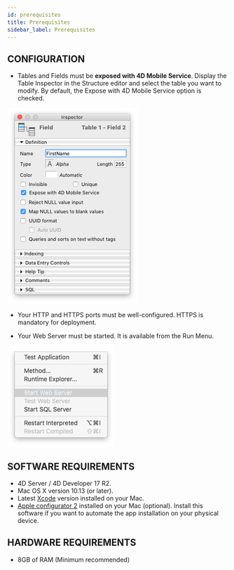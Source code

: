 ```yaml
---
id: prerequisites
title: Prerequisites
sidebar_label: Prerequisites
---
```


## CONFIGURATION


* Tables and Fields must be <b>exposed with 4D Mobile Service</b>. Display the Table Inspector in the Structure editor and select the table you want to modify. By default, the Expose with 4D Mobile Service option is checked.

![alt-text](assets/prerequisites/Expose-table-fields-4D-mobile.png)

* Your HTTP and HTTPS ports must be well-configured. HTTPS is mandatory for deployment.

* Your Web Server must be started. It is available from the Run Menu.

![alt-text](assets/prerequisites/Start-web-server.png)


## SOFTWARE REQUIREMENTS

* 4D Server / 4D Developer 17 R2.
* Mac OS X version 10.13 (or later).
* Latest [Xcode](https://itunes.apple.com/us/app/xcode/id497799835) version installed on your Mac.
* [Apple configurator 2](https://itunes.apple.com/us/app/apple-configurator-2/id1037126344) installed on your Mac (optional). 
Install this software if you want to automate the app installation on your physical device.

## HARDWARE REQUIREMENTS

* 8GB of RAM (Minimum recommended)
